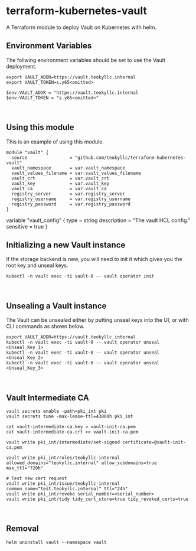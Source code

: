 # terraform-kubernetes-vault
A Terraform module to deploy Vault on Kubernetes with helm.

## Environment Variables
The follwing environment variables should be set to use the Vault deployment.
```
export VAULT_ADDR=https://vault.teokyllc.internal
export VAULT_TOKEN=s.y65<omitted>

$env:VAULT_ADDR = "https://vault.teokyllc.internal
$env:VAULT_TOKEN = "s.y65<omitted>"
```
<br> 

## Using this module
This is an example of using this module.<br>

```
module "vault" {
  source                = "github.com/teokyllc/terraform-kubernetes-vault"
  vault_namespace       = var.vault_namespace
  vault_values_filename = var.vault_values_filename
  vault_crt             = var.vault_crt
  vault_key             = var.vault_key
  vault_ca              = var.vault_ca
  registry_server       = var.registry_server
  registry_username     = var.registry_username
  registry_password     = var.registry_password
}
```


variable "vault_config" {
  type    = string
  description = "The vault HCL config."
  sensitive = true
}


## Initializing a new Vault instance
If the storage backend is new, you will need to init it which gives you the root key and unseal keys.<br>
```
kubectl -n vault exec -ti vault-0 -- vault operator init
```
<br>


## Unsealing a Vault instance
The Vault can be unsealed either by putting unseal keys into the UI, or with CLI commands as shown below.<br>
```
export VAULT_ADDR=https://vault.teokyllc.internal
kubectl -n vault exec -ti vault-0 -- vault operator unseal <Unseal_Key_1>
kubectl -n vault exec -ti vault-0 -- vault operator unseal <Unseal_Key_2>
kubectl -n vault exec -ti vault-0 -- vault operator unseal <Unseal_Key_3>
```
<br>


## Vault Intermediate CA
```
vault secrets enable -path=pki_int pki
vault secrets tune -max-lease-ttl=43800h pki_int

cat vault-intermediate-ca.key > vault-init-ca.pem
cat vault-intermediate-ca.crt >> vault-init-ca.pem
 
vault write pki_int/intermediate/set-signed certificate=@vault-init-ca.pem

vault write pki_int/roles/teokyllc-internal allowed_domains="teokyllc.internal" allow_subdomains=true max_ttl="720h"

# Test new cert request
vault write pki_int/issue/teokyllc-internal common_name="test.teokyllc.internal" ttl="24h"
vault write pki_int/revoke serial_number=<serial_number>
vault write pki_int/tidy tidy_cert_store=true tidy_revoked_certs=true
```
<br>

## Removal
```
helm uninstall vault --namespace vault
```
<br>
